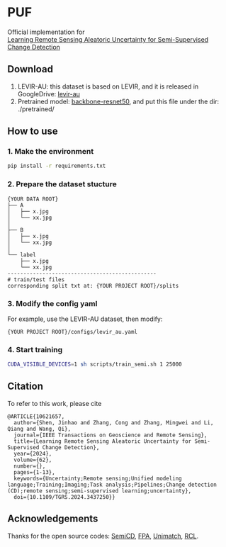 # PUF

Official implementation for <br> [Learning Remote Sensing Aleatoric Uncertainty for Semi-Supervised Change Detection](https://ieeexplore.ieee.org/abstract/document/10621657) <br>


## Download

1. LEVIR-AU: this dataset is based on LEVIR, and it is released in GoogleDrive: [levir-au](https://drive.google.com/file/d/1hjGSQniI-bQR_0YerEuh75uxbBIMqG60/view?usp=drive_link)
2. Pretrained model: [backbone-resnet50](https://drive.google.com/file/d/1weamUrhaCb1Sx4ZBtZptvMeqoUK7PP8d/view?usp=drive_link), and put this file under the dir: ./pretrained/

## How to use

### 1. Make the environment
```bash
pip install -r requirements.txt
```

### 2. Prepare the dataset stucture

```
{YOUR DATA ROOT}
├── A
│   ├── x.jpg
│   └── xx.jpg
│
├── B
│   ├── x.jpg
│   └── xx.jpg
│
└── label
    ├── x.jpg
    └── xx.jpg
-----------------------------------------------
# train/test files
corresponding split txt at: {YOUR PROJECT ROOT}/splits
```

### 3. Modify the config yaml
For example, use the LEVIR-AU dataset, then modify:
```
{YOUR PROJECT ROOT}/configs/levir_au.yaml
```

### 4. Start training
```bash
CUDA_VISIBLE_DEVICES=1 sh scripts/train_semi.sh 1 25000
```

## Citation

To refer to this work, please cite
```
@ARTICLE{10621657,
  author={Shen, Jinhao and Zhang, Cong and Zhang, Mingwei and Li, Qiang and Wang, Qi},
  journal={IEEE Transactions on Geoscience and Remote Sensing}, 
  title={Learning Remote Sensing Aleatoric Uncertainty for Semi-Supervised Change Detection}, 
  year={2024},
  volume={62},
  number={},
  pages={1-13},
  keywords={Uncertainty;Remote sensing;Unified modeling language;Training;Imaging;Task analysis;Pipelines;Change detection (CD);remote sensing;semi-supervised learning;uncertainty},
  doi={10.1109/TGRS.2024.3437250}}
```


## Acknowledgements
Thanks for the open source codes: [SemiCD](https://github.com/wgcban/SemiCD), [FPA](https://github.com/zxt9/FPA-SSCD), [Unimatch](https://github.com/LiheYoung/UniMatch), [RCL](https://github.com/VCISwang/RC-Change-Detection).




